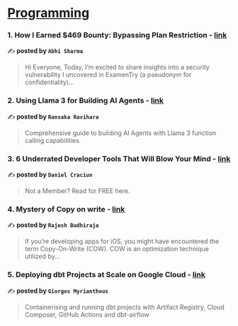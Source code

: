 
<h1><a href=https://medium.com/tag/programming/recommended target="_blank" rel="noopener noreferrer">Programming</a></h1>
<h3>1. How I Earned $469 Bounty: Bypassing Plan Restriction - <a href="https://medium.com/@a13h1?source=tag_recommended_feed---------0-84----------programming----------32359de2_a81f_4d83_9ce4_4aa6c39846cc-------" target="_blank" rel="noopener noreferrer">link</a></h3>

✍️ **posted by `Abhi Sharma`**

<blockquote>Hi Everyone, Today, I’m excited to share insights into a security vulnerability I uncovered in ExamenTry (a pseudonym for confidentiality)…</blockquote>

<h3>2. Using Llama 3 for Building AI Agents - <a href="https://medium.com/@ransakaravihara?source=tag_recommended_feed---------1-107----------programming----------32359de2_a81f_4d83_9ce4_4aa6c39846cc-------" target="_blank" rel="noopener noreferrer">link</a></h3>

✍️ **posted by `Ransaka Ravihara`**

<blockquote>Comprehensive guide to building AI Agents with Llama 3 function calling capabilities.</blockquote>

<h3>3. 6 Underrated Developer Tools That Will Blow Your Mind - <a href="https://medium.com/@dc0?source=tag_recommended_feed---------2-85----------programming----------32359de2_a81f_4d83_9ce4_4aa6c39846cc-------" target="_blank" rel="noopener noreferrer">link</a></h3>

✍️ **posted by `Daniel Craciun`**

<blockquote>Not a Member? Read for FREE here.</blockquote>

<h3>4. Mystery of Copy on write - <a href="https://medium.com/@rajeshbudhiraja5?source=tag_recommended_feed---------3-84----------programming----------32359de2_a81f_4d83_9ce4_4aa6c39846cc-------" target="_blank" rel="noopener noreferrer">link</a></h3>

✍️ **posted by `Rajesh Budhiraja`**

<blockquote>If you’re developing apps for iOS, you might have encountered the term Copy-On-Write (COW). COW is an optimization technique utilized by…</blockquote>

<h3>5. Deploying dbt Projects at Scale on Google Cloud - <a href="https://medium.com/@gmyrianthous?source=tag_recommended_feed---------4-107----------programming----------32359de2_a81f_4d83_9ce4_4aa6c39846cc-------" target="_blank" rel="noopener noreferrer">link</a></h3>

✍️ **posted by `Giorgos Myrianthous`**

<blockquote>Containerising and running dbt projects with Artifact Registry, Cloud Composer, GitHub Actions and dbt-airflow</blockquote>


